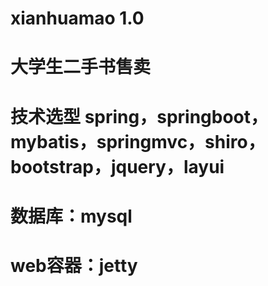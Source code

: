 # xianhuamao 1.0
# 大学生二手书售卖
# 技术选型 spring，springboot，mybatis，springmvc，shiro，bootstrap，jquery，layui
# 数据库：mysql
# web容器：jetty
